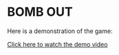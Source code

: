 # BOMB OUT

Here is a demonstration of the game:

[Click here to watch the demo video](https://github.com/MaheshTechnicals/Bomb-Out-Game/raw/main/sounds/demo.mp4)
